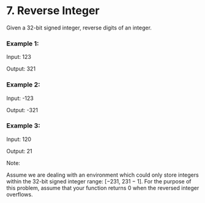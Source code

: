 # 7. Reverse Integer

Given a 32-bit signed integer, reverse digits of an integer.

### Example 1:

Input: 123

Output: 321

### Example 2:

Input: -123

Output: -321

### Example 3:

Input: 120

Output: 21

Note:

Assume we are dealing with an environment which could only store integers within the 32-bit signed integer range: [−231,  231 − 1]. For the purpose of this problem, assume that your function returns 0 when the reversed integer overflows.